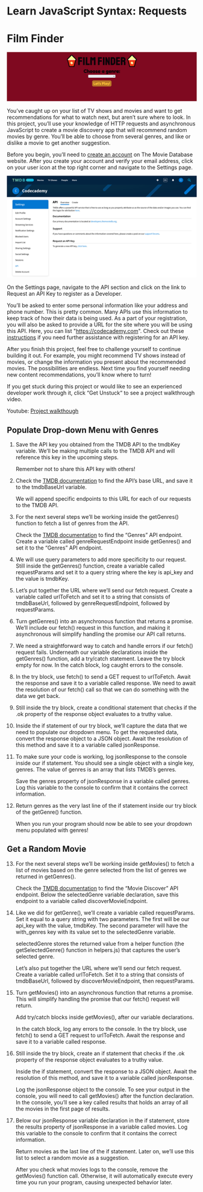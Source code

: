 # Learn JavaScript Syntax: Requests
# Film Finder

![](./img/FireShot%20Capture%20041%20-%20Film%20Finder%20-%20.png)

You’ve caught up on your list of TV shows and movies and want to get recommendations for what to watch next, but aren’t sure where to look. In this project, you’ll use your knowledge of HTTP requests and asynchronous JavaScript to create a movie discovery app that will recommend random movies by genre. You’ll be able to choose from several genres, and like or dislike a movie to get another suggestion.

Before you begin, you’ll need to [create an account](https://www.themoviedb.org/signup) on The Movie Database website. After you create your account and verify your email address, click on your user icon at the top right corner and navigate to the Settings page.

![](./img/TMDB-Settings.webp)

On the Settings page, navigate to the API section and click on the link to Request an API Key to register as a Developer.

You’ll be asked to enter some personal information like your address and phone number. This is pretty common. Many APIs use this information to keep track of how their data is being used. As a part of your registration, you will also be asked to provide a URL for the site where you will be using this API. Here, you can list "https://codecademy.com". Check out these [instructions](https://developers.themoviedb.org/3/getting-started/introduction) if you need further assistance with registering for an API key.

After you finish this project, feel free to challenge yourself to continue building it out. For example, you might recommend TV shows instead of movies, or change the information you present about the recommended movies. The possibilities are endless. Next time you find yourself needing new content recommendations, you’ll know where to turn!

If you get stuck during this project or would like to see an experienced developer work through it, click “Get Unstuck“ to see a project walkthrough video.

Youtube: [Project walkthough](https://www.youtube.com/watch?v=W6El1fjUaJI)

## Populate Drop-down Menu with Genres
1. Save the API key you obtained from the TMDB API to the tmdbKey variable. We’ll be making multiple calls to the TMDB API and will reference this key in the upcoming steps.

    Remember not to share this API key with others!
2. Check the [TMDB documentation](https://developers.themoviedb.org/3/getting-started/introduction) to find the API’s base URL, and save it to the tmdbBaseUrl variable.

    We will append specific endpoints to this URL for each of our requests to the TMDB API.
3. For the next several steps we’ll be working inside the getGenres() function to fetch a list of genres from the API.

    Check the [TMDB documentation](https://developers.themoviedb.org/3/genres/get-movie-list) to find the “Genres” API endpoint. Create a variable called genreRequestEndpoint inside getGenres() and set it to the “Genres” API endpoint.
4. We will use query parameters to add more specificity to our request. Still inside the getGenres() function, create a variable called requestParams and set it to a query string where the key is api_key and the value is tmdbKey.

5. Let’s put together the URL where we’ll send our fetch request. Create a variable called urlToFetch and set it to a string that consists of tmdbBaseUrl, followed by genreRequestEndpoint, followed by requestParams.
6. Turn getGenres() into an asynchronous function that returns a promise. We’ll include our fetch() request in this function, and making it asynchronous will simplify handling the promise our API call returns.
7. We need a straightforward way to catch and handle errors if our fetch() request fails. Underneath our variable declarations inside the getGenres() function, add a try/catch statement. Leave the try block empty for now. In the catch block, log caught errors to the console.
8. In the try block, use fetch() to send a GET request to urlToFetch. Await the response and save it to a variable called response. We need to await the resolution of our fetch() call so that we can do something with the data we get back.
9. Still inside the try block, create a conditional statement that checks if the .ok property of the response object evaluates to a truthy value.
10. Inside the if statement of our try block, we’ll capture the data that we need to populate our dropdown menu. To get the requested data, convert the response object to a JSON object. Await the resolution of this method and save it to a variable called jsonResponse.
11. To make sure your code is working, log jsonResponse to the console inside our if statement. You should see a single object with a single key, genres. The value of genres is an array that lists TMDB’s genres.

    Save the genres property of jsonResponse in a variable called genres. Log this variable to the console to confirm that it contains the correct information.
12. Return genres as the very last line of the if statement inside our try block of the getGenre() function.

    When you run your program should now be able to see your dropdown menu populated with genres!

## Get a Random Movie
13. For the next several steps we’ll be working inside getMovies() to fetch a list of movies based on the genre selected from the list of genres we returned in getGenres().

    Check the [TMDB documentation](https://developers.themoviedb.org/3/discover/movie-discover) to find the “Movie Discover” API endpoint. Below the selectedGenre variable declaration, save this endpoint to a variable called discoverMovieEndpoint.
14. Like we did for getGenre(), we’ll create a variable called requestParams. Set it equal to a query string with two parameters. The first will be our api_key with the value, tmdbKey. The second parameter will have the with_genres key with its value set to the selectedGenre variable.

    selectedGenre stores the returned value from a helper function (the getSelectedGenre() function in helpers.js) that captures the user’s selected genre.

    Let’s also put together the URL where we’ll send our fetch request. Create a variable called urlToFetch. Set it to a string that consists of tmdbBaseUrl, followed by discoverMovieEndpoint, then requestParams.
15. Turn getMovies() into an asynchronous function that returns a promise. This will simplify handling the promise that our fetch() request will return.

    Add try/catch blocks inside getMovies(), after our variable declarations.

    In the catch block, log any errors to the console. In the try block, use fetch() to send a GET request to urlToFetch. Await the response and save it to a variable called response.
16. Still inside the try block, create an if statement that checks if the .ok property of the response object evaluates to a truthy value.

    Inside the if statement, convert the response to a JSON object. Await the resolution of this method, and save it to a variable called jsonResponse.

    Log the jsonResponse object to the console. To see your output in the console, you will need to call getMovies() after the function declaration. In the console, you’ll see a key called results that holds an array of all the movies in the first page of results.
17. Below our jsonResponse variable declaration in the if statement, store the results property of jsonResponse in a variable called movies. Log this variable to the console to confirm that it contains the correct information.

    Return movies as the last line of the if statement. Later on, we’ll use this list to select a random movie as a suggestion.

    After you check what movies logs to the console, remove the getMovies() function call. Otherwise, it will automatically execute every time you run your program, causing unexpected behavior later.
